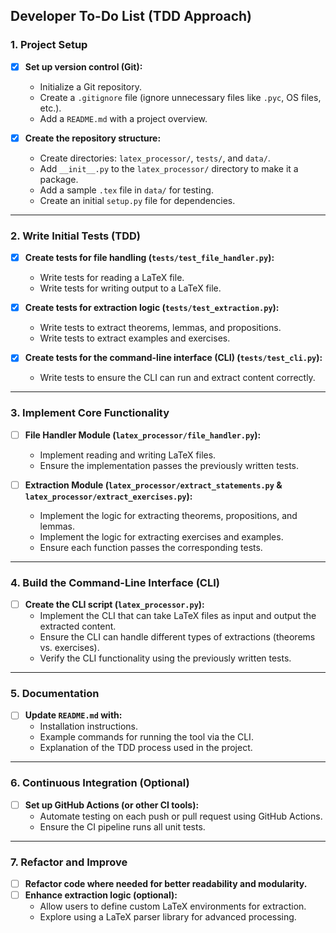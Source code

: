 

## **Developer To-Do List (TDD Approach)**

### **1. Project Setup**

- [x] **Set up version control (Git):**
  - Initialize a Git repository.
  - Create a `.gitignore` file (ignore unnecessary files like `.pyc`, OS files, etc.).
  - Add a `README.md` with a project overview.

- [x] **Create the repository structure:**
  - Create directories: `latex_processor/`, `tests/`, and `data/`.
  - Add `__init__.py` to the `latex_processor/` directory to make it a package.
  - Add a sample `.tex` file in `data/` for testing.
  - Create an initial `setup.py` file for dependencies.

---

### **2. Write Initial Tests (TDD)**

- [x] **Create tests for file handling (`tests/test_file_handler.py`):**
  - Write tests for reading a LaTeX file.
  - Write tests for writing output to a LaTeX file.
  
- [x] **Create tests for extraction logic (`tests/test_extraction.py`):**
  - Write tests to extract theorems, lemmas, and propositions.
  - Write tests to extract examples and exercises.
  
- [x] **Create tests for the command-line interface (CLI) (`tests/test_cli.py`):**
  - Write tests to ensure the CLI can run and extract content correctly.

---

### **3. Implement Core Functionality**

- [ ] **File Handler Module (`latex_processor/file_handler.py`):**
  - Implement reading and writing LaTeX files.
  - Ensure the implementation passes the previously written tests.

- [ ] **Extraction Module (`latex_processor/extract_statements.py` & `latex_processor/extract_exercises.py`):**
  - Implement the logic for extracting theorems, propositions, and lemmas.
  - Implement the logic for extracting exercises and examples.
  - Ensure each function passes the corresponding tests.

---

### **4. Build the Command-Line Interface (CLI)**

- [ ] **Create the CLI script (`latex_processor.py`):**
  - Implement the CLI that can take LaTeX files as input and output the extracted content.
  - Ensure the CLI can handle different types of extractions (theorems vs. exercises).
  - Verify the CLI functionality using the previously written tests.

---

### **5. Documentation**

- [ ] **Update `README.md` with:**
  - Installation instructions.
  - Example commands for running the tool via the CLI.
  - Explanation of the TDD process used in the project.

---

### **6. Continuous Integration (Optional)**

- [ ] **Set up GitHub Actions (or other CI tools):**
  - Automate testing on each push or pull request using GitHub Actions.
  - Ensure the CI pipeline runs all unit tests.

---

### **7. Refactor and Improve**

- [ ] **Refactor code where needed for better readability and modularity.**
- [ ] **Enhance extraction logic (optional):**
  - Allow users to define custom LaTeX environments for extraction.
  - Explore using a LaTeX parser library for advanced processing.

